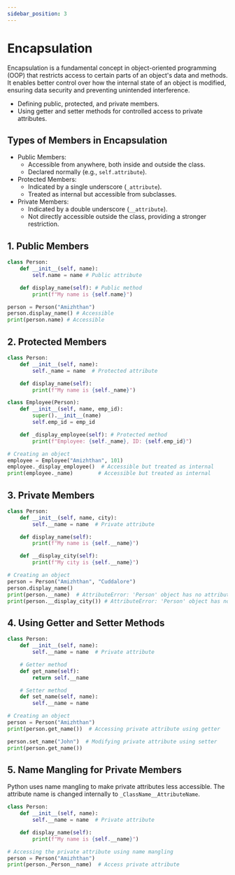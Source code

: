 ```yaml
---
sidebar_position: 3
---
```


# Encapsulation

Encapsulation is a fundamental concept in object-oriented programming (OOP) that restricts access to certain parts of an object's data and methods. It enables better control over how the internal state of an object is modified, ensuring data security and preventing unintended interference.

- Defining public, protected, and private members.
- Using getter and setter methods for controlled access to private attributes.

## Types of Members in Encapsulation

- Public Members:
  - Accessible from anywhere, both inside and outside the class.
  - Declared normally (e.g., `self.attribute`).
- Protected Members:
  - Indicated by a single underscore (`_attribute`).
  - Treated as internal but accessible from subclasses.
- Private Members:
  - Indicated by a double underscore (`__attribute`).
  - Not directly accessible outside the class, providing a stronger restriction.

## 1. Public Members

```python
class Person:
    def __init__(self, name):
        self.name = name # Public attribute

    def display_name(self): # Public method
        print(f"My name is {self.name}")

person = Person("Amizhthan")
person.display_name() # Accessible
print(person.name) # Accessible
```

## 2. Protected Members

```python
class Person:
    def __init__(self, name):
        self._name = name  # Protected attribute

    def display_name(self):
        print(f"My name is {self._name}")

class Employee(Person):
    def __init__(self, name, emp_id):
        super().__init__(name)
        self.emp_id = emp_id

    def _display_employee(self): # Protected method
        print(f"Employee: {self._name}, ID: {self.emp_id}")

# Creating an object
employee = Employee("Amizhthan", 101)
employee._display_employee()  # Accessible but treated as internal
print(employee._name)        # Accessible but treated as internal
```

## 3. Private Members

```python
class Person:
    def __init__(self, name, city):
        self.__name = name  # Private attribute

    def display_name(self):
        print(f"My name is {self.__name}")

    def __display_city(self):
        print(f"My city is {self.__name}")

# Creating an object
person = Person("Amizhthan", "Cuddalore")
person.display_name()
print(person.__name)  # AttributeError: 'Person' object has no attribute '__name'
print(person.__display_city()) # AttributeError: 'Person' object has no attribute '__display_city'
```

## 4. Using Getter and Setter Methods

```python
class Person:
    def __init__(self, name):
        self.__name = name  # Private attribute

    # Getter method
    def get_name(self):
        return self.__name

    # Setter method
    def set_name(self, name):
        self.__name = name

# Creating an object
person = Person("Amizhthan")
print(person.get_name())  # Accessing private attribute using getter

person.set_name("John")  # Modifying private attribute using setter
print(person.get_name())
```

## 5. Name Mangling for Private Members

Python uses name mangling to make private attributes less accessible. The attribute name is changed internally to `_ClassName__AttributeName`.

```python
class Person:
    def __init__(self, name):
        self.__name = name  # Private attribute

    def display_name(self):
        print(f"My name is {self.__name}")

# Accessing the private attribute using name mangling
person = Person("Amizhthan")
print(person._Person__name)  # Access private attribute
```
